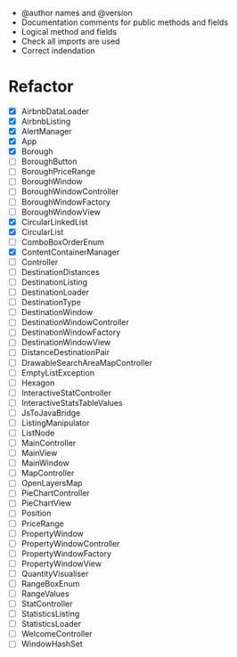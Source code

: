 - @author names and @version
- Documentation comments for public methods and fields
- Logical method and fields
- Check all imports are used
- Correct indendation

# Refactor

- [x] AirbnbDataLoader
- [x] AirbnbListing
- [x] AlertManager
- [x] App
- [x] Borough
- [ ] BoroughButton
- [ ] BoroughPriceRange
- [ ] BoroughWindow
- [ ] BoroughWindowController
- [ ] BoroughWindowFactory
- [ ] BoroughWindowView
- [x] CircularLinkedList
- [x] CircularList
- [ ] ComboBoxOrderEnum
- [x] ContentContainerManager
- [ ] Controller
- [ ] DestinationDistances
- [ ] DestinationListing
- [ ] DestinationLoader
- [ ] DestinationType
- [ ] DestinationWindow
- [ ] DestinationWindowController
- [ ] DestinationWindowFactory
- [ ] DestinationWindowView
- [ ] DistanceDestinationPair
- [ ] DrawableSearchAreaMapController
- [ ] EmptyListException
- [ ] Hexagon
- [ ] InteractiveStatController
- [ ] InteractiveStatsTableValues
- [ ] JsToJavaBridge
- [ ] ListingManipulator
- [ ] ListNode
- [ ] MainController
- [ ] MainView
- [ ] MainWindow
- [ ] MapController
- [ ] OpenLayersMap
- [ ] PieChartController
- [ ] PieChartView
- [ ] Position
- [ ] PriceRange
- [ ] PropertyWindow
- [ ] PropertyWindowController
- [ ] PropertyWindowFactory
- [ ] PropertyWindowView
- [ ] QuantityVisualiser
- [ ] RangeBoxEnum
- [ ] RangeValues
- [ ] StatController
- [ ] StatisticsListing
- [ ] StatisticsLoader
- [ ] WelcomeController
- [ ] WindowHashSet
